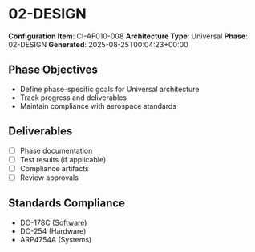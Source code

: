 # 02-DESIGN

**Configuration Item**: CI-AF010-008
**Architecture Type**: Universal
**Phase**: 02-DESIGN
**Generated**: 2025-08-25T00:04:23+00:00

## Phase Objectives
- Define phase-specific goals for Universal architecture
- Track progress and deliverables
- Maintain compliance with aerospace standards

## Deliverables
- [ ] Phase documentation
- [ ] Test results (if applicable)
- [ ] Compliance artifacts
- [ ] Review approvals

## Standards Compliance
- DO-178C (Software)
- DO-254 (Hardware)
- ARP4754A (Systems)
